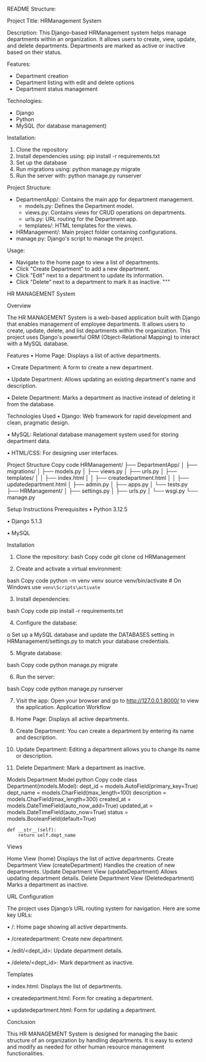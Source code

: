 README Structure:

Project Title: HRManagement System

Description:
This Django-based HRManagement system helps manage departments within an organization. 
It allows users to create, view, update, and delete departments. 
Departments are marked as active or inactive based on their status.

Features:
- Department creation
- Department listing with edit and delete options
- Department status management

Technologies:
- Django
- Python
- MySQL (for database management)

Installation:
1. Clone the repository
2. Install dependencies using: pip install -r requirements.txt
3. Set up the database
4. Run migrations using: python manage.py migrate
5. Run the server with: python manage.py runserver

Project Structure:
- DepartmentApp/: Contains the main app for department management.
  - models.py: Defines the Department model.
  - views.py: Contains views for CRUD operations on departments.
  - urls.py: URL routing for the Department app.
  - templates/: HTML templates for the views.
- HRManagement/: Main project folder containing configurations.
- manage.py: Django's script to manage the project.

Usage:
- Navigate to the home page to view a list of departments.
- Click "Create Department" to add a new department.
- Click "Edit" next to a department to update its information.
- Click "Delete" next to a department to mark it as inactive.
"""

HR MANAGEMENT System

Overview

The HR MANAGEMENT System is a web-based application built with Django that enables management of employee departments. It allows users to create, update, delete, and list departments within the organization. This project uses Django's powerful ORM (Object-Relational Mapping) to interact with a MySQL database.

Features
•	Home Page: Displays a list of active departments.

•	Create Department: A form to create a new department.

•	Update Department: Allows updating an existing department's name and description.

•	Delete Department: Marks a department as inactive instead of deleting it from the database.

Technologies Used
•	Django: Web framework for rapid development and clean, pragmatic design.

•	MySQL: Relational database management system used for storing department data.

•	HTML/CSS: For designing user interfaces.

Project Structure
Copy code
HRManagement/
├── DepartmentApp/
│   ├── migrations/
│   ├── models.py
│   ├── views.py
│   ├── urls.py
│   ├── templates/
│   │   ├── index.html
│   │   ├── createdepartment.html
│   │   ├── updatedepartment.html
│   ├── admin.py
│   ├── apps.py
│   └── tests.py
├── HRManagement/
│   ├── settings.py
│   ├── urls.py
│   └── wsgi.py
└── manage.py

Setup Instructions
Prerequisites
•	Python 3.12.5

•	Django 5.1.3

•	MySQL

Installation

1.	Clone the repository:
bash
Copy code
git clone <repository-url>
cd HRManagement

2.	Create and activate a virtual environment:

bash
Copy code
python -m venv venv
source venv/bin/activate  # On Windows use `venv\Scripts\activate`

3.	Install dependencies:

bash
Copy code
pip install -r requirements.txt

4.	Configure the database:

o	Set up a MySQL database and update the DATABASES setting in HRManagement/settings.py to match your database credentials.

5.	Migrate database:

bash
Copy code
python manage.py migrate

6.	Run the server:

bash
Copy code
python manage.py runserver

7.	Visit the app: Open your browser and go to http://127.0.0.1:8000/ to view the application.
Application Workflow

1.	Home Page: Displays all active departments.

2.	Create Department: You can create a department by entering its name and description.

3.	Update Department: Editing a department allows you to change its name or description.

4.	Delete Department: Mark a department as inactive.

Models
Department Model
python
Copy code
class Department(models.Model):
    dept_id = models.AutoField(primary_key=True)
    dept_name = models.CharField(max_length=100)
    description = models.CharField(max_length=300)
    created_at = models.DateTimeField(auto_now_add=True)
    updated_at = models.DateTimeField(auto_now=True)
    status = models.BooleanField(default=True)

    def __str__(self):
        return self.dept_name
Views

Home View (home)
Displays the list of active departments.
Create Department View (createDepartment)
Handles the creation of new departments.
Update Department View (updateDepartment)
Allows updating department details.
Delete Department View (Deletedepartment)
Marks a department as inactive.

URL Configuration

The project uses Django’s URL routing system for navigation. Here are some key URLs:

•	/: Home page showing all active departments.

•	/createdepartment: Create new department.

•	/edit/<dept_id>: Update department details.

•	/delete/<dept_id>: Mark department as inactive.

Templates

•	index.html: Displays the list of departments.

•	createdepartment.html: Form for creating a department.

•	updatedepartment.html: Form for updating a department.


Conclusion

This HR MANAGEMENT System is designed for managing the basic structure of an organization by handling departments. It is easy to extend and modify as needed for other human resource management functionalities.

